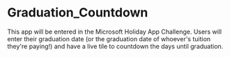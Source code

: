 Graduation_Countdown
====================
This app will be entered in the Microsoft Holiday App Challenge. Users will enter their graduation date (or the graduation date of whoever's tuition they're paying!) and have a live tile to countdown the days until graduation. 
